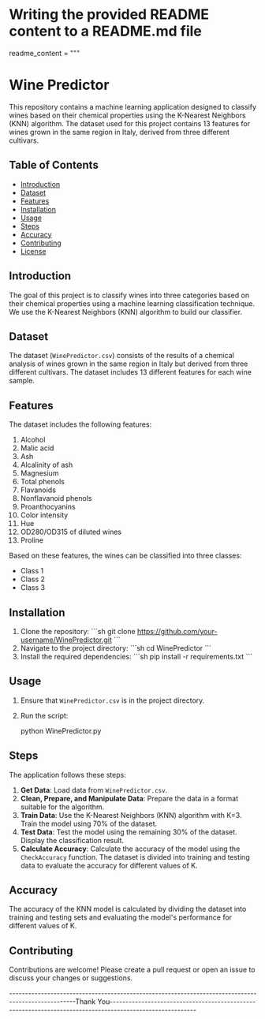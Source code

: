 # Writing the provided README content to a README.md file

readme_content = """
# Wine Predictor

This repository contains a machine learning application designed to classify wines based on their chemical properties using the K-Nearest Neighbors (KNN) algorithm. The dataset used for this project contains 13 features for wines grown in the same region in Italy, derived from three different cultivars.

## Table of Contents

- [Introduction](#introduction)
- [Dataset](#dataset)
- [Features](#features)
- [Installation](#installation)
- [Usage](#usage)
- [Steps](#steps)
- [Accuracy](#accuracy)
- [Contributing](#contributing)
- [License](#license)

## Introduction

The goal of this project is to classify wines into three categories based on their chemical properties using a machine learning classification technique. We use the K-Nearest Neighbors (KNN) algorithm to build our classifier.

## Dataset

The dataset (`WinePredictor.csv`) consists of the results of a chemical analysis of wines grown in the same region in Italy but derived from three different cultivars. The dataset includes 13 different features for each wine sample.

## Features

The dataset includes the following features:

1. Alcohol
2. Malic acid
3. Ash
4. Alcalinity of ash
5. Magnesium
6. Total phenols
7. Flavanoids
8. Nonflavanoid phenols
9. Proanthocyanins
10. Color intensity
11. Hue
12. OD280/OD315 of diluted wines
13. Proline

Based on these features, the wines can be classified into three classes:

- Class 1
- Class 2
- Class 3

## Installation

1. Clone the repository:
   \`\`\`sh
   git clone https://github.com/your-username/WinePredictor.git
   \`\`\`
2. Navigate to the project directory:
   \`\`\`sh
   cd WinePredictor
   \`\`\`
3. Install the required dependencies:
   \`\`\`sh
   pip install -r requirements.txt
   \`\`\`

## Usage

1. Ensure that `WinePredictor.csv` is in the project directory.
2. Run the script:
   
   python WinePredictor.py

## Steps

The application follows these steps:

1. **Get Data**: Load data from `WinePredictor.csv`.
2. **Clean, Prepare, and Manipulate Data**: Prepare the data in a format suitable for the algorithm.
3. **Train Data**: Use the K-Nearest Neighbors (KNN) algorithm with K=3. Train the model using 70% of the dataset.
4. **Test Data**: Test the model using the remaining 30% of the dataset. Display the classification result.
5. **Calculate Accuracy**: Calculate the accuracy of the model using the `CheckAccuracy` function. The dataset is divided into training and testing data to evaluate the accuracy for different values of K.

## Accuracy

The accuracy of the KNN model is calculated by dividing the dataset into training and testing sets and evaluating the model's performance for different values of K.

## Contributing

Contributions are welcome! Please create a pull request or open an issue to discuss your changes or suggestions.

---------------------------------------------------------------------------------------------------Thank You---------------------------------------------------------------------------------------------------------
